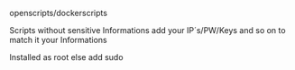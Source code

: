 openscripts/dockerscripts

Scripts without sensitive Informations add your IP´s/PW/Keys and so on to match it your Informations

Installed as root else add sudo
